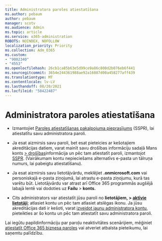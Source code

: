 ```yaml
---
title: Administratora paroles atiestatīšana
ms.author: pebaum
author: pebaum
manager: scotv
ms.audience: Admin
ms.topic: article
ms.service: o365-administration
ROBOTS: NOINDEX, NOFOLLOW
localization_priority: Priority
ms.collection: Adm_O365
ms.custom:
- "9002340"
- "4553"
ms.openlocfilehash: 26cb1ca85b63e5d99ce9a86c800d2b076eb6f441
ms.sourcegitcommit: 3654e244361988ae92a16087d00a458277aff439
ms.translationtype: MT
ms.contentlocale: lv-LV
ms.lasthandoff: 08/20/2021
ms.locfileid: "58422487"
---
```

# <a name="admin-password-reset"></a>Administratora paroles atiestatīšana

- Izmantojiet [Paroles atiestatīšanas pakalpojuma pieprasījums](https://passwordreset.microsoftonline.com/) (SSPR), lai atiestatītu savu administratora paroli.

- Ja esat aizmirsis savu paroli, bet esat pieteicies ar kešotajiem akreditācijas datiem, varat mainīt savu drošības informāciju sadaļā Mans konts [> drošības](https://mysignins.microsoft.com/security-info)informācija un pēc tam atiestatīt paroli, izmantojot [SSPR](https://passwordreset.microsoftonline.com/). (Vairākumam kontu nepieciešams alternatīvs e-pasta un tālruņa numurs, lai pabeigtu atiestatīšanu).

- Ja esat aizmirsis savu lietotājvārdu, meklējiet **.onmicrosoft.com** vai personiskajā e-pasta ziņojumā, lai atrastu e-pasta ziņojumu, kurā tas varētu būt.  Lietotājvārdu var atrast arī Office 365 programmās augšējā labajā lentē vai dodoties uz **Failu**  >  **konts.**

- Cits administrators var atiestatīt jūsu paroli no **lietotājiem, > [aktīvie lietotāji](https://portal.office.com/adminportal/home#/users)**; atlasiet kontu un pēc tam atlasiet atslēgas ikonu.  Ja jūsu akreditācijas dati ir kešoti, varat [izveidot jaunu administratora kontu](https://portal.office.com/adminportal/home#/users), pieteikties ar šo kontu un pēc tam atiestatīt savu administratora paroli.

Lai iegūtu papildinformāciju par paroļu neaktivitātes scenārijiem, mēģiniet [atiestatīt Office 365 biznesa paroles](https://docs.microsoft.com/microsoft-365/admin/add-users/reset-passwords) vai atveriet atbalsta pieteikumu, lai saņemtu palīdzību.
